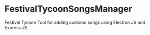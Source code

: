 # FestivalTycoonSongsManager
Festival Tycoon Tool for adding customs songs using Electron JS and Express JS
